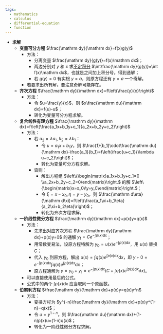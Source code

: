 ```yaml
---
tags:
  - mathematics
  - calculus
  - differential-equation
  - function
---
```

- **求解**
    - **变量可分方程** $\frac{\mathrm dy}{\mathrm dx}=f(x)g(y)$
        - 方法：
            - 分离变量 $\frac{\mathrm dy}{g(y)}=f(x)\mathrm dx$；
            - 两边分别对 $y$ 和 $x$ 求[不定积分](/pages/mathematics/calculus/indefinite-integral.md) $\int\frac{\mathrm dy}{g(y)}=\int f(x)\mathrm dx$，也就是之间加上积分号，得到通解；
            - 若 $g(y)=0$ 有实根 $y=a$，则原方程还有 $y=a$ 一个奇解。
        - 若要求出所有解，要注意奇解可能存在。
    - **齐次方程** $\frac{\mathrm dy}{\mathrm dx}=f\left(\frac{y}{x}\right)$
        - 方法：
            - 令 $u=\frac{y}{x}$，则 $x\frac{\mathrm du}{\mathrm dx}=f(u)-u$；
            - 转化为变量可分方程求解。
    - **复合线性有理方程** $\frac{\mathrm dy}{\mathrm dx}=f\left(\frac{a_1x+b_1y+c_1}{a_2x+b_2y+c_2}\right)$
        - 方法：
            - 若 $a_2=\lambda a_1,b_2=\lambda b_1$：
                - 令 $u=a_1x+b_1y$，则 $\frac{1}{b_1}\cdot\frac{\mathrm du}{\mathrm dx}-\frac{a_1}{b_1}=f\left(\frac{u+c_1}{\lambda u+c_2}\right)$；
                - 转化为变量可分方程求解。
            - 否则：
                - 解出方程组 $\left\{\begin{matrix}a_1x+b_1y+c_1=0 \\a_2x+b_2y+c_2=0\end{matrix}\right.$ 的解 $\left\{\begin{matrix}x=x_0\\y=y_0\end{matrix}\right.$；
                - 令 $\xi=x-x_0,\eta=y-y_0$，则 $\frac{\mathrm d\eta}{\mathrm d\xi}=f\left(\frac{a_1\xi+b_1\eta}{a_2\xi+b_2\eta}\right)$；
                - 转化为齐次方程求解。
    - **一阶线性微分方程** $\frac{\mathrm dy}{\mathrm dx}+p(x)y=q(x)$
        - 方法：
            - 先求出对应齐次方程 $\frac{\mathrm dy}{\mathrm dx}+p(x)y=0$ 的通解 $y_1=Ce^{-\int p(x)\mathrm dx}$；
            - 用常数变易法，设原方程特解为 $y_0=u(x)e^{-\int p(x)\mathrm dx}$，用 $u(x)$ 替换 $C$；
            - 代入 $y_0$ 到原方程，解出 $u(x)=\int q(x)e^{\int p(x)\mathrm dx}\mathrm dx$，即 $y+0=e^{-\int p(x)\mathrm dx}\int q(x)e^{\int p(x)\mathrm dx}\mathrm dx$；
            - 原方程通解为 $y=y_0+y_1=e^{-\int p(x)\mathrm dx}\left(C+\int q(x)e^{\int p(x)\mathrm dx}\mathrm dx\right)$。
        - 可以直接使用最后的公式。
        - 公式中的两个 $\int p(x)\mathrm dx$ 应当取同一个原函数。
    - **伯努利方程** $\frac{\mathrm dy}{\mathrm dx}+p(x)y=q(x)y^n$
        - 方法：
            - 变换方程为 $y^{-n}\frac{\mathrm dy}{\mathrm dx}+p(x)y^{1-n}=q(x)$；
            - 令 $u=y^{1-n}$，则 $\frac{\mathrm du}{\mathrm dx}+(1-n)p(x)u=(1-n)q(x)$；
            - 转化为一阶线性微分方程求解。
